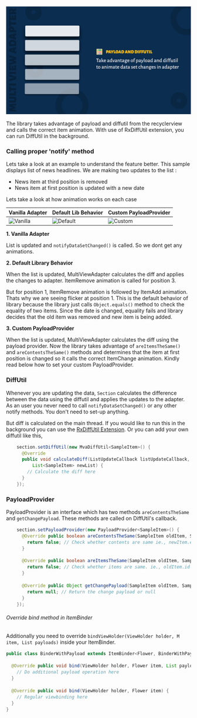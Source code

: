 ![DiffUtil and Payload](image/payload-cover.jpg)

The library takes advantage of payload and diffutil from the recyclerview and calls the correct item animation. With use of RxDiffUtil extension, you can run DiffUtil in the background. 

### Calling proper 'notify' method

Lets take a look at an example to understand the feature better. This sample displays list of news headlines. We are making two updates to the list :

* News item at third position is removed
* News item at first position is updated with a new date

Lets take a look at how animation works on each case

Vanilla Adapter | Default Lib Behavior | Custom PayloadProvider
-------------------- | -------------------- | --------------------
![Vanilla](/image/diff-util-vanilla.gif) | ![Default](/image/diff-util-default.gif) | ![Custom](/image/diff-util-custom.gif)

**1. Vanilla Adapter**

List is updated and ``notifyDataSetChanged()`` is called. So we dont get any animations.

**2. Default Library Behavior**

When the list is updated, MultiViewAdapter calculates the diff and applies the changes to adapter. ItemRemove animation is called for position 3. 

But for position 1, ItemRemove animation is followed by ItemAdd animation. Thats why we are seeing flicker at position 1. This is the default behavior of library because the library just calls ``Object.equals()`` method to check the equality of two items. Since the date is changed, equality fails and library decides that the old item was removed and new item is being added.

**3. Custom PayloadProvider**

When the list is updated, MultiViewAdapter calculates the diff using the payload provider. Now the library takes advantage of ``areItemsTheSame()`` and ``areContentsTheSame()`` methods and determines that the item at first position is changed so it calls the correct ItemChange animation. Kindly read below how to set your custom PayloadProvider.


### DiffUtil

Whenever you are updating the data, ``Section`` calculates the difference between the data using the diffutil and applies the updates to the adapter. As an user you never need to call ``notifyDataSetChanged()`` or any other notify methods. You don't need to set-up anything.

But diff is calculated on the main thread. If you would like to run this in the background you can use the [RxDiffUtil Extension](extension/rx_diffutil.md). Or you can add your own diffutil like this,

```java
    section.setDiffUtil(new MvaDiffUtil<SampleItem>() {
      @Override
      public void calculateDiff(ListUpdateCallback listUpdateCallback, List<SampleItem> oldList,
          List<SampleItem> newList) {
        // Calculate the diff here
      }
    });
```

### PayloadProvider

PayloadProvider is an interface which has two methods ``areContentsTheSame`` and ``getChangePayload``. These methods are called on DiffUtil's callback. 

```java
    section.setPayloadProvider(new PayloadProvider<SampleItem>() {
      @Override public boolean areContentsTheSame(SampleItem oldItem, SampleItem newItem) {
        return false; // Check whether contents are same ie., newItem.equals(oldItem)
      }

      @Override public boolean areItemsTheSame(SampleItem oldItem, SampleItem newItem) {
        return false; // Check whether items are same. ie., oldItem.id == newItem.id
      }

      @Override public Object getChangePayload(SampleItem oldItem, SampleItem newItem) {
        return null; // Return the change payload or null
      }
    });
```

###### Override bind method in ItemBinder

Additionally you need to override ``bindViewHolder(ViewHolder holder, M item, List payloads)`` inside your ItemBinder.

```java
public class BinderWithPayload extends ItemBinder<Flower, BinderWithPayload.ViewHolder> {

  @Override public void bind(ViewHolder holder, Flower item, List payloads) {
    // Do additional payload operation here
  }

  @Override public void bind(ViewHolder holder, Flower item) {
    // Regular viewbinding here
  }
}
```
